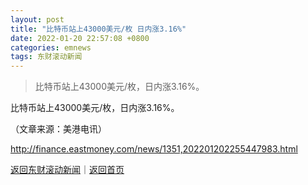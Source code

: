 ```yaml
---
layout: post
title: "比特币站上43000美元/枚 日内涨3.16%"
date: 2022-01-20 22:57:08 +0800
categories: emnews
tags: 东财滚动新闻
---
```

> 比特币站上43000美元/枚，日内涨3.16%。

<p> 比特币站上43000美元/枚，日内涨3.16%。 </p><p class="em_media">（文章来源：美港电讯）</p>

<http://finance.eastmoney.com/news/1351,202201202255447983.html>

[返回东财滚动新闻](//finews.withounder.com/emnews/)｜[返回首页](//finews.withounder.com/)